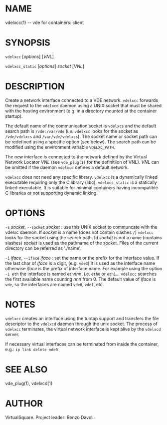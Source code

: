 <!--
.\" Copyright (C) 2023 VirtualSquare. Project Leader: Renzo Davoli
.\"
.\" This is free documentation; you can redistribute it and/or
.\" modify it under the terms of the GNU General Public License,
.\" as published by the Free Software Foundation, either version 2
.\" of the License, or (at your option) any later version.
.\"
.\" This manual is distributed in the hope that it will be useful,
.\" but WITHOUT ANY WARRANTY; without even the implied warranty of
.\" MERCHANTABILITY or FITNESS FOR A PARTICULAR PURPOSE.  See the
.\" GNU General Public License for more details.
.\"
.\" You should have received a copy of the GNU General Public License
.\" along with this program. If not, see <http://www.gnu.org/licenses/>.
.\"
-->

# NAME
vdelxcc(1) -- vde for containers: client

# SYNOPSIS

`vdelxcc`  [*options*]  [*VNL*]

`vdelxcc_static`  [*options*]  *socket* [*VNL*]

# DESCRIPTION

Create a network interface connected to a VDE network. `vdelxcc` forwards the
request to the `vdelxcd` daemon using a UNIX socket that must be shared with
the hosting environment (e.g. in a directory mounted at the container startup).

The default name of the communication socket is `vdelxcs` and the default
search path is `/vde:/var/vde` (i.e. `vdelxcc` looks for the socket as
`/vde/vdelxcs` and `/var/vde/vdelxcs`). The socket name or socket path can be
redefined using a specific option (see below). The search path can be modified
using the environment variable `VDELXC_PATH`.

The new interface is connected to the network defined by the Virtual Network Locator *VNL*
(see `vde_plug(1)` for the definitiion of VNL).
*VNL* can be omitted if the daemon `vdelxcd` defines a default network.

`vdelxcc` does not need any specific library. `vdelxcc` is a dynamically linked executable requiring only
the C library (libc). `vdelxcc_static` is a statically linked executable. It is suitable for
minimal containers having incompatible C libraries or not supporting dynamic linking.

# OPTIONS
  `-s` *socket*, `--socket` *socket*
: use this UNIX socket to communcate with the vdelxc daemon. If *socket* is a name (does not contain
slashes `/`) `vdelxcc` looks for the socket using the search path. Id *socket* is not a name
(contains slashes) *socket* is used as the pathname of the socket. Files of the current directory
can be referred as './name'.

  `-i` *iface*, `--iface` *iface*
: set the name or the prefix for the interface value. If the last char of *iface* is a digit,
(e.g. `vde3`) it is used as the interface name otherwise *iface* is the prefix of interface name.
For example using the option `-i eth` the interface is named `eth`*nnn*, i.e. `eth0` or `eth1`...
`vdelxcc` searches the first available name counting *nnn* from 0.
The default value of *iface* is `vde`, so the interfaces are named `vde0`, `vde1`, etc.

# NOTES

`vdelxcc` creates an interface using the tuntap support and transfers the file descriptor
to the `vdelxcd` daemon through the unix socket. The process of `vdelxcc` terminates, the
virtual network interface is kept alive by the `vdelxcd` server.

If necessary virtual interfaces can be terminated from inside the container, e.g.:
`ip link delete vde0`

# SEE ALSO
vde\_plug(1), vdelxcd(1)

# AUTHOR
VirtualSquare. Project leader: Renzo Davoli.
